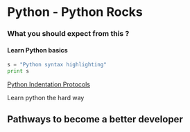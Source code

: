# Python - Python Rocks

### What you should expect from this ?

#### Learn Python basics

```python
s = "Python syntax highlighting"
print s
```

[Python Indentation Protocols](https://www.python.org/dev/peps/pep-0008/)

Learn python the hard way


## Pathways to become a better developer
